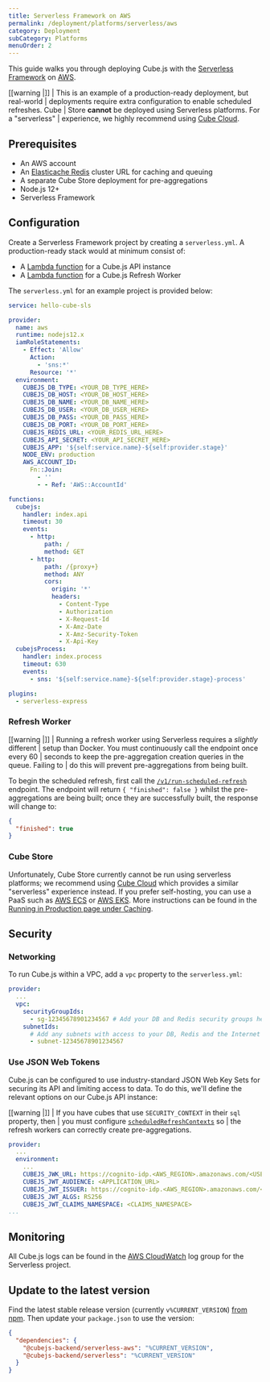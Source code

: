 ```yaml
---
title: Serverless Framework on AWS
permalink: /deployment/platforms/serverless/aws
category: Deployment
subCategory: Platforms
menuOrder: 2
---
```


This guide walks you through deploying Cube.js with the [Serverless
Framework][link-sls] on [AWS][link-aws].

<!-- prettier-ignore-start -->
[[warning |]]
| This is an example of a production-ready deployment, but real-world
| deployments require extra configuration to enable scheduled refreshes. Cube
| Store **cannot** be deployed using Serverless platforms. For a "serverless"
| experience, we highly recommend using [Cube Cloud][link-cube-cloud].
<!-- prettier-ignore-end -->

## Prerequisites

- An AWS account
- An [Elasticache Redis][aws-redis] cluster URL for caching and queuing
- A separate Cube Store deployment for pre-aggregations
- Node.js 12+
- Serverless Framework

## Configuration

Create a Serverless Framework project by creating a `serverless.yml`. A
production-ready stack would at minimum consist of:

- A [Lambda function][aws-lambda] for a Cube.js API instance
- A [Lambda function][aws-lambda] for a Cube.js Refresh Worker

The `serverless.yml` for an example project is provided below:

```yaml
service: hello-cube-sls

provider:
  name: aws
  runtime: nodejs12.x
  iamRoleStatements:
    - Effect: 'Allow'
      Action:
        - 'sns:*'
      Resource: '*'
  environment:
    CUBEJS_DB_TYPE: <YOUR_DB_TYPE_HERE>
    CUBEJS_DB_HOST: <YOUR_DB_HOST_HERE>
    CUBEJS_DB_NAME: <YOUR_DB_NAME_HERE>
    CUBEJS_DB_USER: <YOUR_DB_USER_HERE>
    CUBEJS_DB_PASS: <YOUR_DB_PASS_HERE>
    CUBEJS_DB_PORT: <YOUR_DB_PORT_HERE>
    CUBEJS_REDIS_URL: <YOUR_REDIS_URL_HERE>
    CUBEJS_API_SECRET: <YOUR_API_SECRET_HERE>
    CUBEJS_APP: '${self:service.name}-${self:provider.stage}'
    NODE_ENV: production
    AWS_ACCOUNT_ID:
      Fn::Join:
        - ''
        - - Ref: 'AWS::AccountId'

functions:
  cubejs:
    handler: index.api
    timeout: 30
    events:
      - http:
          path: /
          method: GET
      - http:
          path: /{proxy+}
          method: ANY
          cors:
            origin: '*'
            headers:
              - Content-Type
              - Authorization
              - X-Request-Id
              - X-Amz-Date
              - X-Amz-Security-Token
              - X-Api-Key
  cubejsProcess:
    handler: index.process
    timeout: 630
    events:
      - sns: '${self:service.name}-${self:provider.stage}-process'

plugins:
  - serverless-express
```

### Refresh Worker

<!-- prettier-ignore-start -->
[[warning |]]
| Running a refresh worker using Serverless requires a _slightly_ different
| setup than Docker. You must continuously call the endpoint once every 60
| seconds to keep the pre-aggregation creation queries in the queue. Failing to
| do this will prevent pre-aggregations from being built.
<!-- prettier-ignore-end -->

To begin the scheduled refresh, first call the
[`/v1/run-scheduled-refresh`][ref-restapi-sched-refresh] endpoint. The endpoint
will return `{ "finished": false }` whilst the pre-aggregations are being built;
once they are successfully built, the response will change to:

```json
{
  "finished": true
}
```

### Cube Store

Unfortunately, Cube Store currently cannot be run using serverless platforms; we
recommend using [Cube Cloud][link-cube-cloud] which provides a similar
"serverless" experience instead. If you prefer self-hosting, you can use a PaaS
such as [AWS ECS][aws-ecs] or [AWS EKS][aws-eks]. More instructions can be found
in the [Running in Production page under Caching][ref-caching-prod].

## Security

### Networking

To run Cube.js within a VPC, add a `vpc` property to the `serverless.yml`:

```yaml
provider:
  ...
  vpc:
    securityGroupIds:
      - sg-12345678901234567 # Add your DB and Redis security groups here
    subnetIds:
      # Add any subnets with access to your DB, Redis and the Internet
      - subnet-12345678901234567
```

### Use JSON Web Tokens

Cube.js can be configured to use industry-standard JSON Web Key Sets for
securing its API and limiting access to data. To do this, we'll define the
relevant options on our Cube.js API instance:

<!-- prettier-ignore-start -->
[[warning |]]
| If you have cubes that use `SECURITY_CONTEXT` in their `sql` property, then
| you must configure [`scheduledRefreshContexts`][ref-config-sched-ref-ctx] so
| the refresh workers can correctly create pre-aggregations.
<!-- prettier-ignore-end -->

```yaml
provider:
  ...
  environment:
    ...
    CUBEJS_JWK_URL: https://cognito-idp.<AWS_REGION>.amazonaws.com/<USER_POOL_ID>/.well-known/jwks.json
    CUBEJS_JWT_AUDIENCE: <APPLICATION_URL>
    CUBEJS_JWT_ISSUER: https://cognito-idp.<AWS_REGION>.amazonaws.com/<USER_POOL_ID>
    CUBEJS_JWT_ALGS: RS256
    CUBEJS_JWT_CLAIMS_NAMESPACE: <CLAIMS_NAMESPACE>
...
```

## Monitoring

All Cube.js logs can be found in the [AWS CloudWatch][aws-cloudwatch] log group
for the Serverless project.

## Update to the latest version

Find the latest stable release version (currently `v%CURRENT_VERSION`) [from
npm][link-cubejs-sls-npm]. Then update your `package.json` to use the version:

```json
{
  "dependencies": {
    "@cubejs-backend/serverless-aws": "%CURRENT_VERSION",
    "@cubejs-backend/serverless": "%CURRENT_VERSION"
  }
}
```

[aws-cloudwatch]: https://aws.amazon.com/cloudwatch/
[aws-ec2]: https://aws.amazon.com/ec2/
[aws-ecs]: https://aws.amazon.com/ecs/
[aws-eks]: https://aws.amazon.com/eks/
[aws-lambda]: https://aws.amazon.com/lambda/
[aws-redis]: https://aws.amazon.com/elasticache/redis/
[link-aws]: https://aws.amazon.com/
[link-sls]: https://www.serverless.com/
[link-cube-cloud]: https://cubecloud.dev
[link-cubejs-sls-npm]: https://www.npmjs.com/package/@cubejs-backend/serverless
[link-docker-app]: https://www.docker.com/products/docker-app
[ref-caching-prod]: /caching/running-in-production
[ref-config-sched-ref-ctx]: /config#options-reference-scheduled-refresh-contexts
[ref-restapi-sched-refresh]: /rest-api#api-reference-v-1-run-scheduled-refresh
